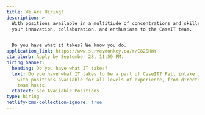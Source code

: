 ```yaml
---
title: We Are Hiring!
description: >-
  With positions available in a multitiude of concentrations and skills, bring
  your innovation, collaboration, and enthusiasm to the CaseIT team. 


  Do you have what it takes? We know you do.
application_link: https://www.surveymonkey.ca/r/C82SHWY
cta_blurb: Apply by September 28, 11:59 PM.
hiring_banner:
  heading: Do you have what IT takes?
  text: Do you have what IT takes to be a part of CaseIT? Fall intake is open now
    with positions available for all levels of experience, from directors to
    team hosts.
  ctaText: See Available Positions
type: hiring
netlify-cms-collection-ignore: true
---
```


